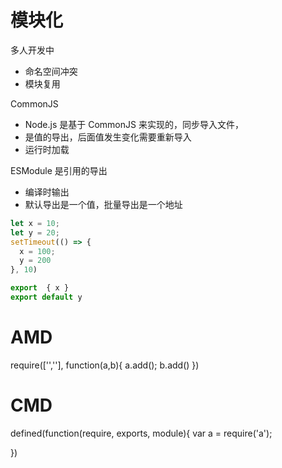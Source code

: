 # 模块化
多人开发中
- 命名空间冲突
- 模块复用

CommonJS
  - Node.js 是基于 CommonJS 来实现的，同步导入文件，
  - 是值的导出，后面值发生变化需要重新导入
  - 运行时加载

ESModule 是引用的导出
  - 编译时输出
  - 默认导出是一个值，批量导出是一个地址

```js
let x = 10;
let y = 20;
setTimeout(() => {
  x = 100;
  y = 200
}, 10)

export  { x }
export default y
```

# AMD
<!-- 加载完毕后使用 -->
require(['',''], function(a,b){
  a.add();
  b.add()
})
# CMD
<!-- 依赖就近，延迟执行 -->
defined(function(require, exports, module){
  var a = require('a');
  
})